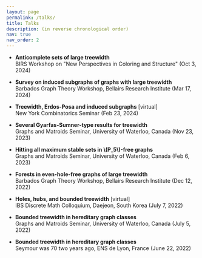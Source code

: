 ```yaml
---
layout: page
permalink: /talks/
title: Talks
description: (in reverse chronological order)
nav: true
nav_order: 2
---
```



* <b>Anticomplete sets of large treewidth</b>\
BIRS Workshop on "New Perspectives in Coloring and Structure" (Oct 3, 2024)

* <b>Survey on induced subgraphs of graphs with large treewidth</b>\
Barbados Graph Theory Workshop, Bellairs Research Institute (Mar 17, 2024)

* <b>Treewidth, Erdos-Posa and induced subgraphs</b> [virtual]\
   New York Combinatorics Seminar (Feb 23, 2024)

* <b>Several Gyarfas-Sumner-type results for treewidth</b>\
Graphs and Matroids Seminar, University of Waterloo, Canada (Nov 23, 2023)

* <b>Hitting all maximum stable sets in \\(P\_5\\)-free graphs</b>\
Graphs and Matroids Seminar, University of Waterloo, Canada (Feb 6, 2023)


* <b>Forests in even-hole-free graphs of large treewidth</b>\
Barbados Graph Theory Workshop, Bellairs Research Institute (Dec 12, 2022)


* <b>Holes, hubs, and bounded treewidth</b> [virtual]\
IBS Discrete Math Colloquium, Daejeon, South Korea (July 7, 2022)


* <b>Bounded treewidth in hereditary graph classes</b>\
Graphs and Matroids Seminar, University of Waterloo, Canada (July 5, 2022)


* <b>Bounded treewidth in hereditary graph classes</b>\
 Seymour was 70 two years ago, ENS de Lyon, France (June 22, 2022)
